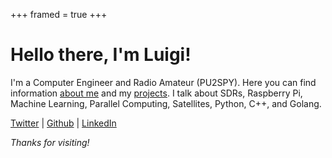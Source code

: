+++
framed = true
+++

# Hello there, I'm Luigi!

I'm a Computer Engineer and Radio Amateur (PU2SPY). Here you can find information [about me](/about) and my [projects](/projects). I talk about SDRs, Raspberry Pi, Machine Learning, Parallel Computing, Satellites, Python, C++, and Golang.

[Twitter](https://twitter.com/luigifcruz) | [Github](https://github.com/luigifcruz) | [LinkedIn](https://www.linkedin.com/in/luigifc/) 

_Thanks for visiting!_
